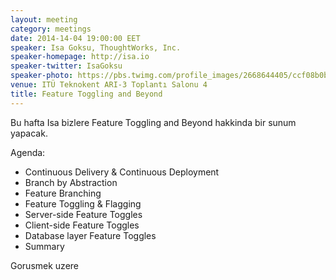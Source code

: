 ```yaml
---
layout: meeting
category: meetings
date: 2014-14-04 19:00:00 EET
speaker: Isa Goksu, ThoughtWorks, Inc.
speaker-homepage: http://isa.io
speaker-twitter: IsaGoksu
speaker-photo: https://pbs.twimg.com/profile_images/2668644405/ccf08b0b99b9a6614f318767522e98c7.png
venue: ITÜ Teknokent ARI-3 Toplantı Salonu 4
title: Feature Toggling and Beyond
---
```


Bu hafta Isa bizlere Feature Toggling and Beyond hakkinda bir sunum yapacak.

Agenda:

- Continuous Delivery & Continuous Deployment
- Branch by Abstraction
- Feature Branching
- Feature Toggling & Flagging
- Server-side Feature Toggles
- Client-side Feature Toggles
- Database layer Feature Toggles
- Summary

Gorusmek uzere
